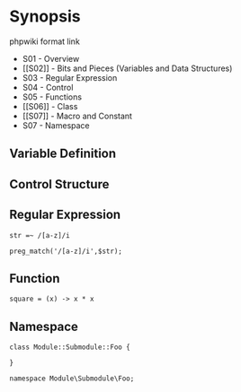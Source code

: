 # Synopsis

phpwiki format link

- S01 - Overview
- [[S02]] - Bits and Pieces (Variables and Data Structures)
- S03 - Regular Expression
- S04 - Control
- S05 - Functions
- [[S06]] - Class
- [[S07]] - Macro and Constant
- S07 - Namespace

## Variable Definition

## Control Structure

## Regular Expression

    str =~ /[a-z]/i

    preg_match('/[a-z]/i',$str);

## Function

    square = (x) -> x * x

## Namespace

    class Module::Submodule::Foo {

    }

    namespace Module\Submodule\Foo;
